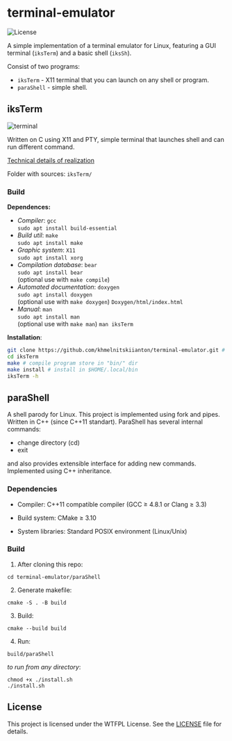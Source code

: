 # terminal-emulator

![License](https://img.shields.io/github/license/khmelnitskiianton/terminal-emulator)

A simple implementation of a terminal emulator for Linux, featuring a GUI terminal (`iksTerm`) and a basic shell (`iksSh`).

Consist of two programs:

- `iksTerm` - X11 terminal that you can launch on any shell or program.
- `paraShell`   - simple shell.

## iksTerm

![terminal](https://github.com/user-attachments/assets/69f99875-2bab-4fc2-8fd5-93fd94ac945f)

Written on C using X11 and PTY, simple terminal that launches shell and can run different command.

[Technical details of realization](iksTerm/README.md)

Folder with sources: `iksTerm/`

### Build

**Dependences:**
- *Compiler*: `gcc` \
`sudo apt install build-essential`
- *Build util*: `make` \
`sudo apt install make`
- *Graphic system*: `X11` \
`sudo apt install xorg`
- *Compilation database*: `bear` \
`sudo apt install bear` \
(optional use with `make compile`)
- *Automated documentation*: `doxygen` \
`sudo apt install doxygen` \
(optional use with `make doxygen`) `Doxygen/html/index.html`
- *Manual*: `man` \
`sudo apt install man` \
(optional use with `make man`) `man iksTerm`

**Installation**:
```bash
git clone https://github.com/khmelnitskiianton/terminal-emulator.git # clone repo
cd iksTerm
make # compile program store in "bin/" dir
make install # install in $HOME/.local/bin
iksTerm -h
```

## paraShell

A shell parody for Linux. This project is implemented using fork and pipes. Written in C++ (since C++11 standart).
ParaShell has several internal commands:
- change directory (cd)
- exit

and also provides extensible interface for adding new commands. Implemented using C++ inheritance.

### Dependencies
- Compiler: C++11 compatible compiler (GCC ≥ 4.8.1 or Clang ≥ 3.3)

- Build system: CMake ≥ 3.10

- System libraries: Standard POSIX environment (Linux/Unix)

### Build
1. After cloning this repo:
```
cd terminal-emulator/paraShell
```
2. Generate makefile:
```
cmake -S . -B build
```
3. Build:
```
cmake --build build
```
4. Run:
```
build/paraShell
```
*to run from any directory*:
```
chmod +x ./install.sh
./install.sh
```

## License

This project is licensed under the WTFPL License. See the [LICENSE](LICENSE) file for details.
